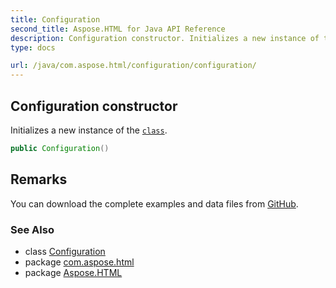 ```yaml
---
title: Configuration
second_title: Aspose.HTML for Java API Reference
description: Configuration constructor. Initializes a new instance of the class
type: docs

url: /java/com.aspose.html/configuration/configuration/
---
```

## Configuration constructor

Initializes a new instance of the [`class`](../).

```java
public Configuration()
```

## Remarks

You can download the complete examples and data files from [GitHub](https://github.com/aspose-html/Aspose.HTML-Documentation).

### See Also

* class [Configuration](../)
* package [com.aspose.html](../../../com.aspose.html/)
* package [Aspose.HTML](../../../)
